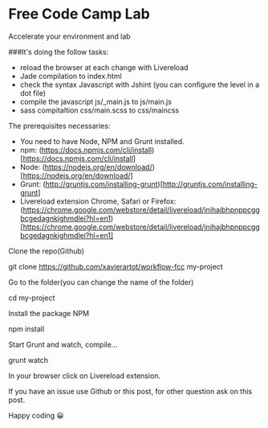 # Free Code Camp Lab
Accelerate your environment and lab

###It's doing the follow tasks:
- reload the browser at each change with Livereload
- Jade compilation to index.html
- check the syntax Javascript with Jshint (you can configure the level in a dot file)
- compile the javascript js/_main.js to js/main.js
- sass compitaltion css/main.scss to css/maincss

The prerequisites necessaries:
- You need to have Node, NPM and Grunt installed.
- npm: (https://docs.npmjs.com/cli/install)[https://docs.npmjs.com/cli/install]
- Node: (https://nodejs.org/en/download/)[https://nodejs.org/en/download/]
- Grunt: (http://gruntjs.com/installing-grunt)[http://gruntjs.com/installing-grunt]
- Livereload extension Chrome, Safari or Firefox: (https://chrome.google.com/webstore/detail/livereload/jnihajbhpnppcggbcgedagnkighmdlei?hl=en1)[https://chrome.google.com/webstore/detail/livereload/jnihajbhpnppcggbcgedagnkighmdlei?hl=en1]

Clone the repo(Github)

git clone https://github.com/xavierartot/workflow-fcc my-project

Go to the folder(you can change the name of the folder)

cd my-project

Install the package NPM

npm install

Start Grunt and watch, compile...

grunt watch

In your browser click on Livereload extension.

If you have an issue use Github or this post, for other question ask on this post.

Happy coding :grinning:
